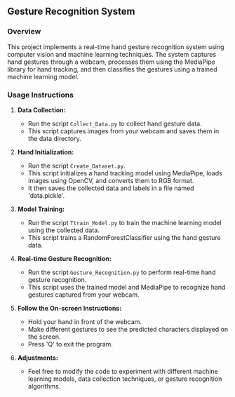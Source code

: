 ## Gesture Recognition System

### Overview
This project implements a real-time hand gesture recognition system using computer vision and machine learning techniques. 
The system captures hand gestures through a webcam, processes them using the MediaPipe library for hand tracking, and then classifies the gestures using a trained machine learning model.

### Usage Instructions

1. **Data Collection:**
   - Run the script `Collect_Data.py` to collect hand gesture data.
   - This script captures images from your webcam and saves them in the data directory.

2. **Hand Initialization:**
   - Run the script `Create_Dataset.py`.
   - This script initializes a hand tracking model using MediaPipe, loads images using OpenCV, and converts them to RGB format.
   - It then saves the collected data and labels in a file named 'data.pickle'.

3. **Model Training:**
   - Run the script `Ttrain_Model.py` to train the machine learning model using the collected data.
   - This script trains a RandomForestClassifier using the hand gesture data.

4. **Real-time Gesture Recognition:**
   - Run the script `Gesture_Recognition.py` to perform real-time hand gesture recognition.
   - This script uses the trained model and MediaPipe to recognize hand gestures captured from your webcam.

5. **Follow the On-screen Instructions:**
   - Hold your hand in front of the webcam.
   - Make different gestures to see the predicted characters displayed on the screen.
   - Press 'Q' to exit the program.

6. **Adjustments:**
   - Feel free to modify the code to experiment with different machine learning models, data collection techniques, or gesture recognition algorithms.
